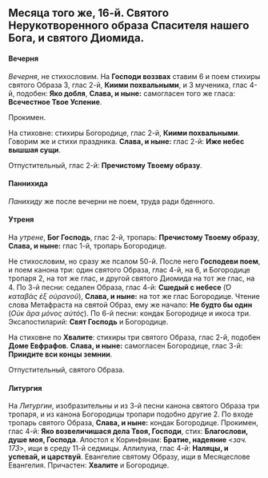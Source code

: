
## Месяца того же, 16-й. Святого Нерукотворенного образа Спасителя нашего Бога, и святого Диомида.

#### Вечерня

*Вечерня*, не стихословим. На **Господи воззвах** ставим 6 и поем
стихиры святого Образа 3, глас 2-й, **Киими похвальными**, и 3 мученика,
глас 4-й, подобен: **Яко добля**, **Слава, и ныне:** самогласен того же
гласа: **Всечестное Твое Успение**. 

Прокимен.

На стиховне: стихиры Богородице, глас 2-й, **Киими похвальными**.
Говорим же и стихи праздника. **Слава, и ныне:** глас 2-й: **Иже небес
вышшая сущи**.

Отпустительный, глас 2-й: **Пречистому Твоему образу**.

#### Паннихида

*Панихиду* же после вечерни не поем, труда ради бденного.

#### Утреня

На *утрене*, **Бог Господь**, глас 2-й, тропарь: **Пречистому Твоему
образу**, **Слава, и ныне:** глас 1-й, тропарь Богородице.

Не стихословим, но сразу же псалом 50-й. После него **Господеви поем**,
и поем канона три: один святого Образа, глас 4-й, на 6, и Богородице
тропаря 2, на тот же глас, и другой святого Диомида на тот же глас, на 4. 
По 3-й песни: седален Образа, глас 4-й: **Сшедый с небесе** (*̔Ο καταβὰς ἐξ οὐρανοῦ*), 
**Слава, и ныне:** на тот же глас Богородице. Чтение слова Метафраста на святой Образ, 
ему же начало: **Не будто бы один** (*Οὐκ ἄρα μόνος αὐτός*). 
По 6-й песни: кондак Богородице и икоса три. 
Эксапостиларий: **Свят Господь** и Богородице.

На стиховне по **Хвалите**: стихиры три святого Образа, глас 2-й,
подобен **Доме Евфрафов**. **Слава, и ныне:** самогласен Богородице,
глас 3-й: **Приидите вси концы земнии**.

Отпустительный, святого Образа.

#### Литургия

На *Литургии*, изобразительны и из 3-й песни канона святого Образа три
тропаря, и из канона Богородицы тропари подобно другие 2. 
По входе тропарь святого Образа, **Слава, и ныне:** кондак Богородице.
Прокимен, глас 4-й: **Яко возвеличишася дела Твоя, Господи**,
стих: **Благослови, душе моя, Господа**. 
Апостол к Коринфянам: **Братие, надеяние** <*зач. 173*>, ищи в среду 11-й седмицы. 
Аллилуиа, глас 4-й: **Наляцы, и успевай, и царствуй**. 
Евангелие святому Образу, ищи в Месяцеслове Евангелия.
Причастен: **Хвалите** и Богородице.
